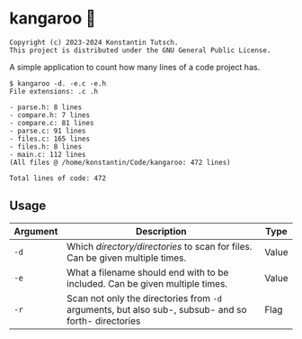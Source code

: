 # kangaroo 🦘

```
Copyright (c) 2023-2024 Konstantin Tutsch.
This project is distributed under the GNU General Public License.
```

A simple application to count how many lines of a code project has.

```
$ kangaroo -d. -e.c -e.h
File extensions: .c .h

- parse.h: 8 lines
- compare.h: 7 lines
- compare.c: 81 lines
- parse.c: 91 lines
- files.c: 165 lines
- files.h: 8 lines
- main.c: 112 lines
(All files @ /home/konstantin/Code/kangaroo: 472 lines)

Total lines of code: 472
```

## Usage

| Argument | Description                                                                                         | Type  |
| -------- | --------------------------------------------------------------------------------------------------- | ----- |
| `-d`     | Which *directory/directories* to scan for files. Can be given multiple times.                       | Value |
| `-e`     | What a filename should end with to be included. Can be given multiple times.                        | Value |
| `-r`     | Scan not only the directories from `-d` arguments, but also sub-, subsub- and so forth- directories | Flag  |
